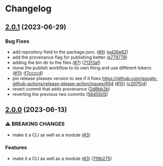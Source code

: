 # Changelog

## [2.0.1](https://github.com/salty-pig/dolbear/compare/v2.0.0...v2.0.1) (2023-06-29)


### Bug Fixes

* add repository field to the package.json. ([#9](https://github.com/salty-pig/dolbear/issues/9)) ([ed26e62](https://github.com/salty-pig/dolbear/commit/ed26e62e7963b9a881cdba95d7956effb512b071))
* add the provenance flag for publishing better ([e779778](https://github.com/salty-pig/dolbear/commit/e7797780ceac2aa039de23d0811facecec297c3a))
* adding the bin dir to the files ([#7](https://github.com/salty-pig/dolbear/issues/7)) ([712f3af](https://github.com/salty-pig/dolbear/commit/712f3af5764cbecb689ee2d0efee5f024e5ad27e))
* move the publish workflow to its own thing and use different tokens ([#11](https://github.com/salty-pig/dolbear/issues/11)) ([f7cccc4](https://github.com/salty-pig/dolbear/commit/f7cccc46d6a561b51cd836027313b03e14509207))
* pin release pleases version to see if it fixes https://github.com/google-github-actions/release-please-action/issues/694 ([#10](https://github.com/salty-pig/dolbear/issues/10)) ([c207f04](https://github.com/salty-pig/dolbear/commit/c207f04de9d17b810dc92556b15c161987fd68f6))
* revert commit that adds provenance ([2d8bb2b](https://github.com/salty-pig/dolbear/commit/2d8bb2bee068e052e976c22d0481e00a7af099fb))
* reverting the previous two commits ([5645505](https://github.com/salty-pig/dolbear/commit/5645505cea1d7fa3bef2cb554fede83a69141c2f))

## [2.0.0](https://github.com/salty-pig/dolbear/compare/v1.0.0...v2.0.0) (2023-06-13)


### ⚠ BREAKING CHANGES

* make it a CLI as well as a module ([#3](https://github.com/salty-pig/dolbear/issues/3))

### Features

* make it a CLI as well as a module ([#3](https://github.com/salty-pig/dolbear/issues/3)) ([7f9b275](https://github.com/salty-pig/dolbear/commit/7f9b2752c3d3b98d4f45531b5b9c36a753c6b2f4))
